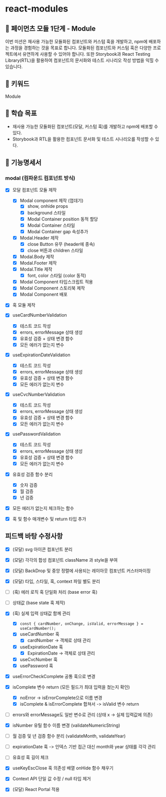 # react-modules

## 🚀 페이먼츠 모듈 1단계 - Module

이번 미션은 재사용 가능한 모듈화된 컴포넌트와 커스텀 훅을 개발하고, npm에 배포하는 과정을 경험하는 것을 목표로 합니다. 모듈화된 컴포넌트와 커스텀 훅은 다양한 프로젝트에서 유연하게 사용할 수 있어야 합니다. 또한 Storybook과 React Testing Library(RTL)을 활용하여 컴포넌트의 문서화와 테스트 시나리오 작성 방법을 익힐 수 있습니다.

## 🔑 키워드

Module

## 📍 학습 목표

- 재사용 가능한 모듈화된 컴포넌트(모달, 커스텀 훅)를 개발하고 npm에 배포할 수 있다.
- Storybook과 RTL을 활용한 컴포넌트 문서화 및 테스트 시나리오를 작성할 수 있다.

## 📝 기능명세서

### modal (컴파운드 컴포넌트 방식)

- [x] 모달 컴포넌트 모듈 제작

  - [x] Modal component 제작 (껍데기)
    - [x] show, onhide props
    - [x] background 스타일
    - [x] Modal Container position 동적 할당
    - [x] Modal Container 스타일
    - [x] Modal Container gap 속성추가
  - [x] Modal.Header 제작
    - [x] close Button 유무 (header에 종속)
    - [x] close 버튼과 children 스타일
  - [x] Modal.Body 제작
  - [x] Modal.Footer 제작
  - [x] Modal.Title 제작
    - [x] font, color 스타일 (color 동적)
  - [x] Modal Component 타입스크립트 적용
  - [x] Modal Component 스토리북 제작
  - [x] Modal Component 배포

- [x] 훅 모듈 제작

- [x] useCardNumberValidation

  - [x] 테스트 코드 작성
  - [x] errors, errorMessage 상태 생성
  - [x] 유효성 검증 + 상태 변경 함수
  - [x] 모든 에러가 없는지 변수

- [x] useExpirationDateValidation

  - [x] 테스트 코드 작성
  - [x] errors, errorMessage 상태 생성
  - [x] 유효성 검증 + 상태 변경 함수
  - [x] 모든 에러가 없는지 변수

- [x] useCvcNumberValidation

  - [x] 테스트 코드 작성
  - [x] errors, errorMessage 상태 생성
  - [x] 유효성 검증 + 상태 변경 함수
  - [x] 모든 에러가 없는지 변수

- [x] usePasswordValidation

  - [x] 테스트 코드 작성
  - [x] errors, errorMessage 상태 생성
  - [x] 유효성 검증 + 상태 변경 함수
  - [x] 모든 에러가 없는지 변수

- [x] 유효성 검증 함수 분리

  - [x] 숫자 검증
  - [x] 월 검증
  - [x] 년 검증

- [x] 모든 에러가 없는지 체크하는 함수

- [x] 훅 및 함수 매개변수 및 return 타입 추가

## 피드백 바탕 수정사항

- [x] (모달) svg 아이콘 컴포넌트 분리
- [x] (모달) 각각의 합성 컴포넌트 className 과 style을 부여
- [x] (모달) BackDrop 및 중앙 정렬에 사용되는 레이아웃 컴포넌트 커스터마이징
- [x] (모달) 타입, 스타일, 훅, context 파일 별도 분리

- [ ] (훅) 에러 로직 훅 단일화 처리 (base error 훅)
- [ ] 상태값 (base state 훅 제작)
- [x] (훅) 실제 입력 상태값 함께 관리
  - [x] `const { cardNumber, onChange, isValid, errorMessage } = useCardNumber();`
  - [x] useCardNumber 훅
    - [x] cardNumber -> 객체로 상태 관리
  - [x] useExpirationDate 훅
    - [x] ExpirationDate -> 객체로 상태 관리
  - [x] useCvcNumber 훅
  - [x] usePassword 훅
- [x] useErrorCheckComplete 공통 훅으로 변경
- [x] isComplete 변수 return (모든 필드가 최대 입력을 쳤는지 확인)
  - [x] noError -> isErrorComplete으로 이름 변경
  - [x] isComplete & isErrorComplete 합쳐서 -> isValid 변수 return
- [ ] errors와 errorMessage도 일반 변수로 관리 (상태 x -> 실제 입력값에 의존)
- [x] isNumber 유틸 함수 이름 변경 (validateNumericString)
- [ ] 월 검증 및 년 검증 함수 분리 (validateMonth, validateYear)
- [ ] expirationDate 훅 -> 인덱스 기반 접근 대신 month와 year 상태를 각각 관리
- [ ] 유효성 훅 길이 체크
- [x] useKeyEscClose 훅 의존성 배열 onHide 함수 채우기
- [x] Context API 단일 값 수정 / null 타입 제거
- [x] (모달) React Portal 적용
